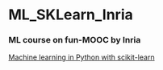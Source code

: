 # ML_SKLearn_Inria

### ML course on fun-MOOC by Inria
[Machine learning in Python with scikit-learn](https://lms.fun-mooc.fr/courses/course-v1:inria+41026+session02/courseware/b59d1c0260ce40b28f145f4200780333/)

